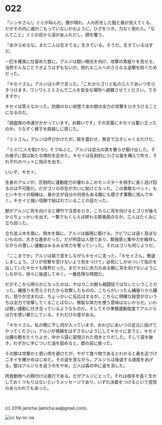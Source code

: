 # 022

「シンキさん!」ミミが叫んだ。煙が晴れ，人の形をした鎧と盾が見えてくる。だがその内に魂がこもっていないかのように，ひざをつき，力なく倒れた。「なんてこと」ミミの目から涙があふれだし，顔を覆う。  

「あきらめるな。まだ二人は生きてる」生きている。そうだ。生きているはずだ。  

一匹を確実に仕留めた獣に，アルジは鋭い眼光を向け，攻撃の素振りを見せる。当然そんなことできようはずもないが，倒れる二人へのさらなる追撃を防ぐためだった。  

「キセイさん」アルジは小声で言った。「これからゴリと私の三人であいつをひきつけます。ワンワとミミさんで二人を安全な場所へ避難させてください。できますか」  

キセイは答えなかった。防御のない状態であの獣の全力の攻撃をひきうけることになるのだ。  

「調査隊の命運がかかっています。お願いです」その言葉にキセイは奮い立ったのか，うなずく様子を肩越しに感じた。  

「ミミさん」アルジは呼びかけたが，肩を震わせ，無言で泣きじゃくるだけだ。  

「ミミ!二人を助けろ!」そう叫ぶと，アルジは足元の実を散らせ駆け出した。その様子に獣は新たな標的を定めた。キセイは反射的に小さな笛を構えて吹き，それぞれのペットに指示を出す。  

いいぞ，キセイ。  

生身のアルジが，圧倒的に運動能力の優れるこのモンスターを相手に長く逃げ回るのは不可能だ。だがゴリの存在が大いに助けとなった。この勇敢なペット，もといキセイの相棒は，身の丈が自分の何倍もある敵にも臆さず果敢に挑んでゆく。キセイと強い信頼で結ばれていることの証だった。  

獣がアルジに背を向けると爆竹で注意をひき，こちらに背を向けるとゴリが後ろからちょっかいを出す。一撃でもくらえば終わる緊張感のなか，三人はたくみに立ち回った。  

立ち並ぶ木を盾に，倒木を盾に，アルジは器用に駆ける。クビワには遠く及ばないものの，大きな進歩だった。だが所詮は人間であり，緊張感と集中力を維持しながらの激しい運動はみるみる体力を奪っていった。それはゴリも同じようだ。  

「ここまでか」アルジは肩で息をしながらキセイに言った。「キセイさん，撤退しましょう。ゴリが攻撃を受けないよう気をつけて」必死にしがみついて指示を出していたキセイも限界だった。まだ十分に余力のある敵に背を向けないようにしながら，徐々に後退してゆく。一番危険な時間だ。  

だがそこから明らかになったのは，やはりこの獣も戦闘狂ではないということだった。縄張りを荒らされたから攻撃したものの，こちらがいったん縄張りから離れ，怒りが沈まれば，ちょっかいに反応はするが，こちらに明確な殺意がないうちは全力で攻撃してくることはない。無駄な体力を使う意味はないからだ。いわば軽い運動に付き合っているようなものだ。そしてその準備運動程度でアルジらは力を使い果たしている。それだけの差がある。  

「キセイさん，私の鞄に干し肉が入っています。おわびにあいつの足元に投げてやってください」アルジが視線をはずさないようにしてキセイに言うと，キセイは腰の鞄をたぐりよせ，中から袋に密閉された肉をとりだした。そして袋を破き，わずかに手についた油を舐めると，獣の前に放った。  

その獣は攻撃かと思い肉を避けたが，やがて食べ物であるとわかると鼻を近づけニオイを確かめはじめた。その姿を見ながら，アルジらは後退する速度をあげる。獣はアルジらを追うのをやめ，三人は森の中に姿を消した。  

肉食動物への餌付けは愚行である。だがアルジにとって，それは相手を長く生かしておくつもりはないというメッセージであり，いずれ決着をつけるという覚悟のあらわれでもあった。  

<br>  
<br>  
(c) 2018 jamcha (jamcha.aa@gmail.com).  

![cc by-nc-sa](https://i.creativecommons.org/l/by-nc-sa/4.0/88x31.png)
